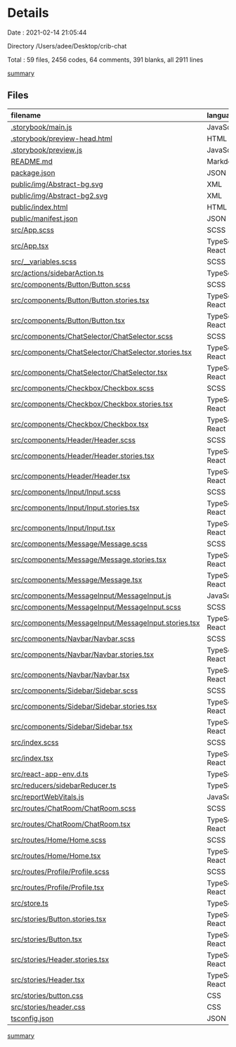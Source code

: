 # Details

Date : 2021-02-14 21:05:44

Directory /Users/adee/Desktop/crib-chat

Total : 59 files,  2456 codes, 64 comments, 391 blanks, all 2911 lines

[summary](results.md)

## Files
| filename | language | code | comment | blank | total |
| :--- | :--- | ---: | ---: | ---: | ---: |
| [.storybook/main.js](/.storybook/main.js) | JavaScript | 9 | 0 | 1 | 10 |
| [.storybook/preview-head.html](/.storybook/preview-head.html) | HTML | 98 | 0 | 34 | 132 |
| [.storybook/preview.js](/.storybook/preview.js) | JavaScript | 13 | 0 | 1 | 14 |
| [README.md](/README.md) | Markdown | 38 | 0 | 33 | 71 |
| [package.json](/package.json) | JSON | 64 | 0 | 1 | 65 |
| [public/img/Abstract-bg.svg](/public/img/Abstract-bg.svg) | XML | 260 | 1 | 4 | 265 |
| [public/img/Abstract-bg2.svg](/public/img/Abstract-bg2.svg) | XML | 348 | 1 | 30 | 379 |
| [public/index.html](/public/index.html) | HTML | 20 | 23 | 1 | 44 |
| [public/manifest.json](/public/manifest.json) | JSON | 25 | 0 | 1 | 26 |
| [src/App.scss](/src/App.scss) | SCSS | 5 | 0 | 1 | 6 |
| [src/App.tsx](/src/App.tsx) | TypeScript React | 36 | 0 | 5 | 41 |
| [src/__variables.scss](/src/__variables.scss) | SCSS | 16 | 0 | 6 | 22 |
| [src/actions/sidebarAction.ts](/src/actions/sidebarAction.ts) | TypeScript | 4 | 0 | 2 | 6 |
| [src/components/Button/Button.scss](/src/components/Button/Button.scss) | SCSS | 43 | 0 | 12 | 55 |
| [src/components/Button/Button.stories.tsx](/src/components/Button/Button.stories.tsx) | TypeScript React | 35 | 0 | 5 | 40 |
| [src/components/Button/Button.tsx](/src/components/Button/Button.tsx) | TypeScript React | 16 | 0 | 4 | 20 |
| [src/components/ChatSelector/ChatSelector.scss](/src/components/ChatSelector/ChatSelector.scss) | SCSS | 33 | 0 | 8 | 41 |
| [src/components/ChatSelector/ChatSelector.stories.tsx](/src/components/ChatSelector/ChatSelector.stories.tsx) | TypeScript React | 29 | 0 | 4 | 33 |
| [src/components/ChatSelector/ChatSelector.tsx](/src/components/ChatSelector/ChatSelector.tsx) | TypeScript React | 26 | 0 | 4 | 30 |
| [src/components/Checkbox/Checkbox.scss](/src/components/Checkbox/Checkbox.scss) | SCSS | 41 | 0 | 5 | 46 |
| [src/components/Checkbox/Checkbox.stories.tsx](/src/components/Checkbox/Checkbox.stories.tsx) | TypeScript React | 29 | 0 | 4 | 33 |
| [src/components/Checkbox/Checkbox.tsx](/src/components/Checkbox/Checkbox.tsx) | TypeScript React | 26 | 0 | 4 | 30 |
| [src/components/Header/Header.scss](/src/components/Header/Header.scss) | SCSS | 55 | 0 | 10 | 65 |
| [src/components/Header/Header.stories.tsx](/src/components/Header/Header.stories.tsx) | TypeScript React | 11 | 0 | 4 | 15 |
| [src/components/Header/Header.tsx](/src/components/Header/Header.tsx) | TypeScript React | 33 | 0 | 4 | 37 |
| [src/components/Input/Input.scss](/src/components/Input/Input.scss) | SCSS | 42 | 0 | 9 | 51 |
| [src/components/Input/Input.stories.tsx](/src/components/Input/Input.stories.tsx) | TypeScript React | 37 | 0 | 5 | 42 |
| [src/components/Input/Input.tsx](/src/components/Input/Input.tsx) | TypeScript React | 28 | 0 | 5 | 33 |
| [src/components/Message/Message.scss](/src/components/Message/Message.scss) | SCSS | 43 | 0 | 8 | 51 |
| [src/components/Message/Message.stories.tsx](/src/components/Message/Message.stories.tsx) | TypeScript React | 18 | 0 | 4 | 22 |
| [src/components/Message/Message.tsx](/src/components/Message/Message.tsx) | TypeScript React | 28 | 0 | 4 | 32 |
| [src/components/MessageInput/MessageInput.js](/src/components/MessageInput/MessageInput.js) | JavaScript | 23 | 0 | 4 | 27 |
| [src/components/MessageInput/MessageInput.scss](/src/components/MessageInput/MessageInput.scss) | SCSS | 33 | 0 | 7 | 40 |
| [src/components/MessageInput/MessageInput.stories.tsx](/src/components/MessageInput/MessageInput.stories.tsx) | TypeScript React | 26 | 0 | 4 | 30 |
| [src/components/Navbar/Navbar.scss](/src/components/Navbar/Navbar.scss) | SCSS | 41 | 0 | 7 | 48 |
| [src/components/Navbar/Navbar.stories.tsx](/src/components/Navbar/Navbar.stories.tsx) | TypeScript React | 21 | 1 | 5 | 27 |
| [src/components/Navbar/Navbar.tsx](/src/components/Navbar/Navbar.tsx) | TypeScript React | 53 | 0 | 6 | 59 |
| [src/components/Sidebar/Sidebar.scss](/src/components/Sidebar/Sidebar.scss) | SCSS | 25 | 0 | 6 | 31 |
| [src/components/Sidebar/Sidebar.stories.tsx](/src/components/Sidebar/Sidebar.stories.tsx) | TypeScript React | 20 | 0 | 4 | 24 |
| [src/components/Sidebar/Sidebar.tsx](/src/components/Sidebar/Sidebar.tsx) | TypeScript React | 46 | 0 | 4 | 50 |
| [src/index.scss](/src/index.scss) | SCSS | 96 | 14 | 35 | 145 |
| [src/index.tsx](/src/index.tsx) | TypeScript React | 16 | 3 | 3 | 22 |
| [src/react-app-env.d.ts](/src/react-app-env.d.ts) | TypeScript | 0 | 1 | 1 | 2 |
| [src/reducers/sidebarReducer.ts](/src/reducers/sidebarReducer.ts) | TypeScript | 22 | 0 | 5 | 27 |
| [src/reportWebVitals.js](/src/reportWebVitals.js) | JavaScript | 12 | 0 | 2 | 14 |
| [src/routes/ChatRoom/ChatRoom.scss](/src/routes/ChatRoom/ChatRoom.scss) | SCSS | 21 | 0 | 5 | 26 |
| [src/routes/ChatRoom/ChatRoom.tsx](/src/routes/ChatRoom/ChatRoom.tsx) | TypeScript React | 26 | 0 | 3 | 29 |
| [src/routes/Home/Home.scss](/src/routes/Home/Home.scss) | SCSS | 0 | 0 | 1 | 1 |
| [src/routes/Home/Home.tsx](/src/routes/Home/Home.tsx) | TypeScript React | 8 | 0 | 4 | 12 |
| [src/routes/Profile/Profile.scss](/src/routes/Profile/Profile.scss) | SCSS | 144 | 0 | 25 | 169 |
| [src/routes/Profile/Profile.tsx](/src/routes/Profile/Profile.tsx) | TypeScript React | 110 | 0 | 7 | 117 |
| [src/store.ts](/src/store.ts) | TypeScript | 9 | 0 | 3 | 12 |
| [src/stories/Button.stories.tsx](/src/stories/Button.stories.tsx) | TypeScript React | 30 | 1 | 8 | 39 |
| [src/stories/Button.tsx](/src/stories/Button.tsx) | TypeScript React | 28 | 18 | 3 | 49 |
| [src/stories/Header.stories.tsx](/src/stories/Header.stories.tsx) | TypeScript React | 14 | 1 | 6 | 21 |
| [src/stories/Header.tsx](/src/stories/Header.tsx) | TypeScript React | 44 | 0 | 4 | 48 |
| [src/stories/button.css](/src/stories/button.css) | CSS | 30 | 0 | 1 | 31 |
| [src/stories/header.css](/src/stories/header.css) | CSS | 23 | 0 | 4 | 27 |
| [tsconfig.json](/tsconfig.json) | JSON | 26 | 0 | 1 | 27 |

[summary](results.md)